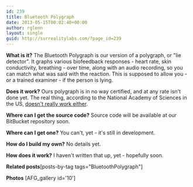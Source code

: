 ```yaml
---
id: 239
title: Bluetooth Polygraph
date: 2013-05-15T00:02:40+00:00
author: rglenn
layout: single
guid: http://surrealitylabs.com/?page_id=239
---
```

<b>What is it?</b>
The Bluetooth Polygraph is our version of a polygraph, or "lie detector". It graphs various biofeedback responses - heart rate, skin conductivity, breathing - over time, along with an audio recording, so you can match what was said with the reaction. This is supposed to allow you - or a trained examiner - if the person is lying.

<b>Does it work?</b>
Ours polygraph is in no way certified, and at any rate isn't done yet. The real thing, according to the National Academy of Sciences in the US, <a href='http://en.wikipedia.org/wiki/Polygraph#National_Academy_of_Sciences'>doesn't really work either</a>.

<b>Where can I get the source code?</b>
Source code will be available at our BitBucket repository soon.

<b>Where can I get one?</b>
You can't, yet - it's still in development.

<b>How do I build my own?</b>
No details yet.

<b>How does it work?</b>
I haven't written that up, yet - hopefully soon.

<b>Related posts</b>[posts-by-tag tags="BluetoothPolygraph"]

<b>Photos</b>
[AFG_gallery id='10']
